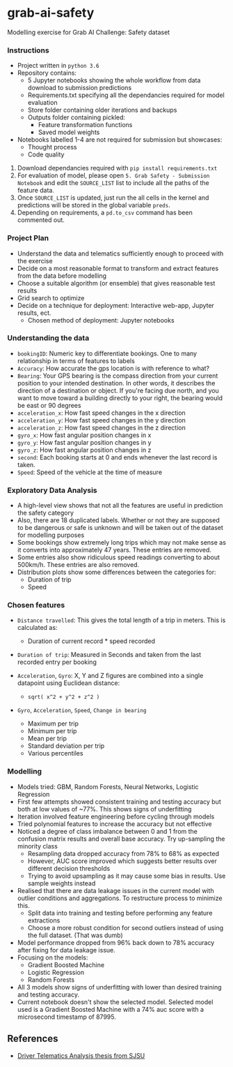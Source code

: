 # grab-ai-safety
Modelling exercise for Grab AI Challenge: Safety dataset

### Instructions
- Project written in `python 3.6`
- Repository contains:
    - 5 Jupyter notebooks showing the whole workflow from data download to submission predictions
    - Requirements.txt specifying all the dependancies required for model evaluation
    - Store folder containing older iterations and backups
    - Outputs folder containing pickled:
        - Feature transformation functions
        - Saved model weights
- Notebooks labelled 1-4 are not required for submission but showcases:
    - Thought process
    - Code quality
    
1. Download dependancies required with `pip install requirements.txt`    
2. For evaluation of model, please open `5. Grab Safety - Submission Notebook` and edit the `SOURCE_LIST` list to include all the paths of the feature data.
3. Once `SOURCE_LIST` is updated, just run the all cells in the kernel and predictions will be stored in the global variable `preds`.
4. Depending on requirements, a `pd.to_csv` command has been commented out.


### Project Plan
- Understand the data and telematics sufficiently enough to proceed with the exercise
- Decide on a most reasonable format to transform and extract features from the data before modelling
- Choose a suitable algorithm (or ensemble) that gives reasonable test results
- Grid search to optimize
- Decide on a technique for deployment: Interactive web-app, Jupyter results, ect.
    - Chosen method of deployment: Jupyter notebooks

### Understanding the data
- `bookingID`: Numeric key to differentiate bookings. One to many relationship in terms of features to labels
- `Accuracy`: How accurate the gps location is with reference to what?
- `Bearing`: Your GPS bearing is the compass direction from your current position to your intended destination. In other words, it describes the direction of a destination or object. If you're facing due north, and you want to move toward a building directly to your right, the bearing would be east or 90 degrees
- `acceleration_x`: How fast speed changes in the x direction
- `acceleration_y`: How fast speed changes in the y direction
- `acceleration_z`: How fast speed changes in the z direction
- `gyro_x`: How fast angular position changes in x
- `gyro_y`: How fast angular position changes in y
- `gyro_z`: How fast angular position changes in z
- `second`: Each booking starts at 0 and ends whenever the last record is taken.
- `Speed`: Speed of the vehicle at the time of measure


### Exploratory Data Analysis
- A high-level view shows that not all the features are useful in prediction the safety category
- Also, there are 18 duplicated labels. Whether or not they are supposed to be dangerous or safe is unknown and will be taken out of the dataset for modelling purposes
- Some bookings show extremely long trips which may not make sense as it converts into approximately 47 years. These entries are removed.
- Some entries also show ridiculous speed readings converting to about 500km/h. These entries are also removed.
- Distribution plots show some differences between the categories for:
    - Duration of trip 
    - Speed

### Chosen features
- `Distance travelled`: This gives the total length of a trip in meters. This is calculated as:
    - Duration of current record * speed recorded

- `Duration of trip`: Measured in Seconds and taken from the last recorded entry per booking
- `Acceleration`, `Gyro`: X, Y and Z figures are combined into a single datapoint using Euclidean distance:
    - `sqrt( x^2 + y^2 + z^2 )`
    
- `Gyro`, `Acceleration`, `Speed`, `Change in bearing`
    - Maximum per trip
    - Minimum per trip
    - Mean per trip
    - Standard deviation per trip
    - Various percentiles

### Modelling
- Models tried: GBM, Random Forests, Neural Networks, Logistic Regression
- First few attempts showed consistent training and testing accuracy but both at low values of ~77%. This shows signs of underfitting
- Iteration involved feature engineering before cycling through models
- Tried polynomial features to increase the accuracy but not effective
- Noticed a degree of class imbalance between 0 and 1 from the confusion matrix results and overall base accuracy. Try up-sampling the minority class
    - Resampling data dropped accuracy from 78% to 68% as expected
    - However, AUC score improved which suggests better results over different decision thresholds
    - Trying to avoid upsampling as it may cause some bias in results. Use sample weights instead
 - Realised that there are data leakage issues in the current model with outlier conditions and aggregations. To restructure process to minimize this.
     - Split data into training and testing before performing any feature extractions
     - Choose a more robust condition for second outliers instead of using the full dataset. (That was dumb) 
- Model performance dropped from 96% back down to 78% accuracy after fixing for data leakage issue.
- Focusing on the models:
    - Gradient Boosted Machine
    - Logistic Regression
    - Random Forests
- All 3 models show signs of underfitting with lower than desired training and testing accuracy.
- Current notebook doesn't show the selected model. Selected model used is a Gradient Boosted Machine with a 74% auc score with a microsecond timestamp of 87995.

## References

- [Driver Telematics Analysis thesis from SJSU](https://scholarworks.sjsu.edu/cgi/viewcontent.cgi?referer=https://www.google.com/&httpsredir=1&article=1394&context=etd_projects)
